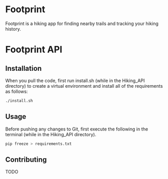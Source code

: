 # Footprint

Footprint is a hiking app for finding nearby trails and tracking your hiking history.

# Footprint API
## Installation

When you pull the code, first run install.sh (while in the Hiking_API directory) to create a virtual environment and install all of the requirements as follows:

```bash
./install.sh
```

## Usage
Before pushing any changes to Git, first execute the following in the terminal (while in the Hiking_API directory). 
```bash
pip freeze > requirements.txt
```

## Contributing
TODO
